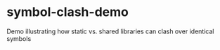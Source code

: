 # symbol-clash-demo
Demo illustrating how static vs. shared libraries can clash over identical symbols
